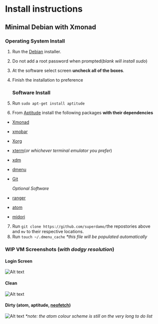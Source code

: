 Install instructions
===============
Minimal Debian with Xmonad
--------------------------------------------

### Operating System Install

1. Run the [Debian](https://www.debian.org/) installer.
2. Do not add a root password when prompted(_blank will install sudo_)
3. At the software select screen **uncheck all of the boxes**.
4. Finish the installation to preference

   ### Software Install
5. Run `sudo apt-get install aptitude`
6. From [Aptitude](https://wiki.debian.org/Aptitude) install the following packages **with their dependencies**
  * [Xmonad](http://xmonad.org/)
  * [xmobar](http://projects.haskell.org/xmobar/)
  * [Xorg](https://wiki.debian.org/Xorg)
  * [xterm](https://packages.debian.org/jessie/xterm)(_or whichever terminal emulator you prefer_)
  * [xdm](https://wiki.debian.org/XDM)
  * [dmenu](http://tools.suckless.org/dmenu/)
  * [Git](https://packages.debian.org/jessie/git)

    _Optional Software_
  * [ranger](http://ranger.nongnu.org/)
  * [atom](https://atom.io/)
  * [midori](http://midori-browser.org/)
7. Run `git clone https://github.com/superdamo/`the repostories above and `mv` to their respective locations.
8. Run `touch ~/.dmenu_cache` _*this file will be populated automatically_

### WIP VM Screenshots (_with dodgy resolution_)

#### Login Screen
![Alt text](https://tknk.io/Cnfb)

#### Clean
![Alt text](https://tknk.io/qAqj)

#### Dirty (atom, aptitude, [neofetch](https://github.com/dylanaraps/neofetch))
![Alt text](https://tknk.io/zF6X)
_*note: the  atom colour scheme is still on the very long to do list_
